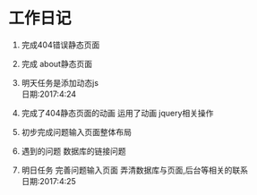 # 工作日记
1. 完成404错误静态页面  
2. 完成  about静态页面  
3. 明天任务是添加动态js  
日期:2017:4:24

  
1. 完成了404静态页面的动画  运用了动画  jquery相关操作
2. 初步完成问题输入页面整体布局 
3. 遇到的问题 数据库的链接问题
4. 明日任务 完善问题输入页面 弄清数据库与页面,后台等相关的联系  
日期:2017:4:25
